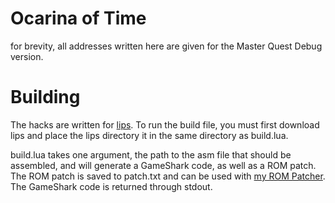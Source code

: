 # Ocarina of Time

for brevity, all addresses written here are given for the Master Quest Debug version.

# Building

The hacks are written for [lips](https://github.com/notwa/lips/). To run the build file, you must first download lips and place the lips directory it in the same directory as build.lua.

build.lua takes one argument, the path to the asm file that should be assembled, and will generate a GameShark code, as well as a ROM patch. The ROM patch is saved to patch.txt and can be used with [my ROM Patcher](http://cloudmodding.com/app/rompatcher). The GameShark code is returned through stdout.

